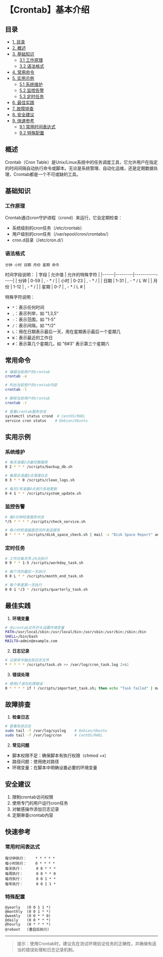 # 【Crontab】基本介绍

## 目录
- [1. 目录](#目录)
- [2. 概述](#概述)
- [3. 基础知识](#基础知识)
    - [3.1 工作原理](#工作原理)
    - [3.2 语法格式](#语法格式)
- [4. 常用命令](#常用命令)
- [5. 实用示例](#实用示例)
    - [5.1 系统维护](#系统维护)
    - [5.2 监控告警](#监控告警)
    - [5.3 定时任务](#定时任务)
- [6. 最佳实践](#最佳实践)
- [7. 故障排查](#故障排查)
- [8. 安全建议](#安全建议)
- [9. 快速参考](#快速参考)
    - [9.1 常用时间表达式](#常用时间表达式)
    - [9.2 特殊配置](#特殊配置)



## 概述

Crontab（Cron Table）是Unix/Linux系统中的任务调度工具，它允许用户在指定的时间间隔自动执行命令或脚本。无论是系统管理、自动化运维，还是定期数据处理，Crontab都是一个不可或缺的工具。

## 基础知识

### 工作原理

Crontab通过cron守护进程（crond）来运行，它会定期检查：
- 系统级别的cron任务（/etc/crontab）
- 用户级别的cron任务（/var/spool/cron/crontabs/）
- cron.d目录（/etc/cron.d/）

### 语法格式

```
分钟 小时 日期 月份 星期 命令
```

时间字段说明：
| 字段 | 允许值 | 允许的特殊字符 |
|------|---------|----------------|
| 分钟 | 0-59 | , - * / |
| 小时 | 0-23 | , - * / |
| 日期 | 1-31 | , - * / L W |
| 月份 | 1-12 | , - * / |
| 星期 | 0-7 | , - * / L # |

特殊字符说明：
- `*`：表示任何时间
- `,`：表示列举，如 "1,3,5"
- `-`：表示范围，如 "1-5"
- `/`：表示间隔，如 "*/2"
- `L`：用在日期表示最后一天，用在星期表示最后一个星期几
- `W`：表示最近的工作日
- `#`：表示第几个星期几，如 "6#3" 表示第三个星期六

## 常用命令

```bash
# 编辑当前用户的crontab
crontab -e

# 列出当前用户的crontab内容
crontab -l

# 删除当前用户的crontab
crontab -r

# 查看crontab服务状态
systemctl status crond  # CentOS/RHEL
service cron status    # Debian/Ubuntu
```

## 实用示例

### 系统维护

```bash
# 每天凌晨2点备份数据库
0 2 * * * /scripts/backup_db.sh

# 每周日凌晨3点清理日志
0 3 * * 0 /scripts/clean_logs.sh

# 每月1号凌晨4点进行系统更新
0 4 1 * * /scripts/system_update.sh
```

### 监控告警

```bash
# 每5分钟检查服务状态
*/5 * * * * /scripts/check_service.sh

# 每小时检查磁盘空间并发送报告
0 * * * * /scripts/disk_space_check.sh | mail -s "Disk Space Report" admin@example.com
```

### 定时任务

```bash
# 工作日每天早上9点执行
0 9 * * 1-5 /scripts/workday_task.sh

# 每个月的最后一天执行
0 0 L * * /scripts/month_end_task.sh

# 每个季度第一天执行
0 0 1 */3 * /scripts/quarterly_task.sh
```

## 最佳实践

1. **环境变量**
```bash
# 在crontab文件开头设置环境变量
PATH=/usr/local/sbin:/usr/local/bin:/usr/sbin:/usr/bin:/sbin:/bin
SHELL=/bin/bash
MAILTO=admin@example.com
```

2. **日志记录**
```bash
# 记录命令输出到日志文件
* * * * * /scripts/task.sh >> /var/log/cron_task.log 2>&1
```

3. **错误处理**
```bash
# 使用if语句处理错误
0 * * * * if ! /scripts/important_task.sh; then echo "Task failed" | mail -s "Cron Alert" admin@example.com; fi
```

## 故障排查

1. **检查日志**
```bash
# 查看系统日志
sudo tail -f /var/log/syslog    # Debian/Ubuntu
sudo tail -f /var/log/cron      # CentOS/RHEL
```

2. **常见问题**
- 脚本权限不足：确保脚本有执行权限（chmod +x）
- 路径问题：使用绝对路径
- 环境变量：在脚本中明确设置必要的环境变量

## 安全建议

1. 限制crontab访问权限
2. 使用专门的用户运行cron任务
3. 对敏感操作添加日志记录
4. 定期审查crontab内容

## 快速参考

### 常用时间表达式
```
每分钟执行：    * * * * *
每小时执行：    0 * * * *
每天执行：      0 0 * * *
每周执行：      0 0 * * 0
每月执行：      0 0 1 * *
每年执行：      0 0 1 1 *
```

### 特殊配置
```
@yearly   (0 0 1 1 *)
@monthly  (0 0 1 * *)
@weekly   (0 0 * * 0)
@daily    (0 0 * * *)
@hourly   (0 * * * *)
@reboot   (重启后执行)
```

---
> 提示：使用Crontab时，建议先在测试环境验证任务的正确性，并确保有适当的错误处理和日志记录机制。
